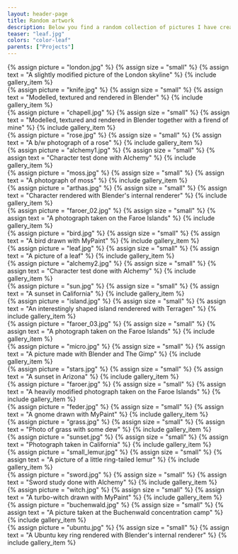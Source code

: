 ```yaml
---
layout: header-page
title: Random artwork
description: Below you find a random collection of pictures I have created. Some of them are photographs, some are rendered with 3D software and some are drawn by hand.
teaser: "leaf.jpg"
colors: "color-leaf"
parents: ["Projects"]
---
```


<div class="row magnific-gallery">
    <div class="col-sm-4 col-xs-6">
        {% assign picture = "london.jpg" %}
        {% assign size = "small" %}
        {% assign text = "A slightly modified picture of the London skyline" %}
        {% include gallery_item %}
        <br />
        {% assign picture = "knife.jpg" %}
        {% assign size = "small" %}
        {% assign text = "Modelled, textured and rendered in Blender" %}
        {% include gallery_item %}
        <br />
        {% assign picture = "chapell.jpg" %}
        {% assign size = "small" %}
        {% assign text = "Modelled, textured and rendered in Blender together with a firend of mine" %}
        {% include gallery_item %}
        <br />
        {% assign picture = "rose.jpg" %}
        {% assign size = "small" %}
        {% assign text = "A b/w photograph of a rose" %}
        {% include gallery_item %}
        <br />
        {% assign picture = "alchemy1.jpg" %}
        {% assign size = "small" %}
        {% assign text = "Character test done with Alchemy" %}
        {% include gallery_item %}
        <br />
        {% assign picture = "moss.jpg" %}
        {% assign size = "small" %}
        {% assign text = "A photograph of moss" %}
        {% include gallery_item %}
        <br />
        {% assign picture = "arthas.jpg" %}
        {% assign size = "small" %}
        {% assign text = "Character rendered with Blender's internal renderer" %}
        {% include gallery_item %}
        <br />
        {% assign picture = "faroer_02.jpg" %}
        {% assign size = "small" %}
        {% assign text = "A photograph taken on the Faroe Islands" %}
        {% include gallery_item %}
        <br />
        {% assign picture = "bird.jpg" %}
        {% assign size = "small" %}
        {% assign text = "A bird drawn with MyPaint" %}
        {% include gallery_item %}
        <br />
    </div>
    <div class="col-sm-4 col-xs-6">
        {% assign picture = "leaf.jpg" %}
        {% assign size = "small" %}
        {% assign text = "A picture of a leaf" %}
        {% include gallery_item %}
        <br />
        {% assign picture = "alchemy2.jpg" %}
        {% assign size = "small" %}
        {% assign text = "Character test done with Alchemy" %}
        {% include gallery_item %}
        <br />
        {% assign picture = "sun.jpg" %}
        {% assign size = "small" %}
        {% assign text = "A sunset in California" %}
        {% include gallery_item %}
        <br />
        {% assign picture = "island.jpg" %}
        {% assign size = "small" %}
        {% assign text = "An interestingly shaped island renderered with Terragen" %}
        {% include gallery_item %}
        <br />
        {% assign picture = "faroer_03.jpg" %}
        {% assign size = "small" %}
        {% assign text = "A photograph taken on the Faroe Islands" %}
        {% include gallery_item %}
        <br />
        {% assign picture = "micro.jpg" %}
        {% assign size = "small" %}
        {% assign text = "A picture made with Blender and The Gimp" %}
        {% include gallery_item %}
        <br />
        {% assign picture = "stars.jpg" %}
        {% assign size = "small" %}
        {% assign text = "A sunset in Arizona" %}
        {% include gallery_item %}
        <br />
        {% assign picture = "faroer.jpg" %}
        {% assign size = "small" %}
        {% assign text = "A heavily modified photograph taken on the Faroe Islands" %}
        {% include gallery_item %}
        <br />
        {% assign picture = "feder.jpg" %}
        {% assign size = "small" %}
        {% assign text = "A gnome drawn with MyPaint" %}
        {% include gallery_item %}
        <br />
    </div>
    <div class="col-sm-4 col-xs-6">
        {% assign picture = "grass.jpg" %}
        {% assign size = "small" %}
        {% assign text = "Photo of grass with some dew" %}
        {% include gallery_item %}
        <br />
        {% assign picture = "sunset.jpg" %}
        {% assign size = "small" %}
        {% assign text = "Photograph taken in California" %}
        {% include gallery_item %}
        <br />
        {% assign picture = "small_lemur.jpg" %}
        {% assign size = "small" %}
        {% assign text = "A picture of a little ring-tailed lemur" %}
        {% include gallery_item %}
        <br />
        {% assign picture = "sword.jpg" %}
        {% assign size = "small" %}
        {% assign text = "Sword study done with Alchemy" %}
        {% include gallery_item %}
        <br />
        {% assign picture = "witch.jpg" %}
        {% assign size = "small" %}
        {% assign text = "A turbo-witch drawn with MyPaint" %}
        {% include gallery_item %}
        <br />
        {% assign picture = "buchenwald.jpg" %}
        {% assign size = "small" %}
        {% assign text = "A picture taken at the Buchenwald concentration camp" %}
        {% include gallery_item %}
        <br />
        {% assign picture = "ubuntu.jpg" %}
        {% assign size = "small" %}
        {% assign text = "A Ubuntu key ring rendered with Blender's internal renderer" %}
        {% include gallery_item %}
    </div>
</div>

